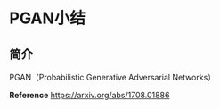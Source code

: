 # PGAN小结

## 简介
PGAN（Probabilistic Generative Adversarial Networks）

__Reference__
https://arxiv.org/abs/1708.01886